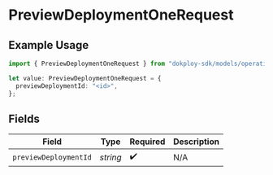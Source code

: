 # PreviewDeploymentOneRequest

## Example Usage

```typescript
import { PreviewDeploymentOneRequest } from "dokploy-sdk/models/operations";

let value: PreviewDeploymentOneRequest = {
  previewDeploymentId: "<id>",
};
```

## Fields

| Field                 | Type                  | Required              | Description           |
| --------------------- | --------------------- | --------------------- | --------------------- |
| `previewDeploymentId` | *string*              | :heavy_check_mark:    | N/A                   |